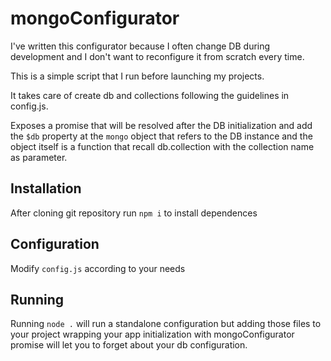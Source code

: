 # mongoConfigurator
I've written this configurator because I often change DB during development and I don't want to reconfigure it from scratch every time.

This is a simple script that I run before launching my projects.

It takes care of create db and collections following the guidelines in config.js.

Exposes a promise that will be resolved after the DB initialization and add the `$db` property at the `mongo` object that refers to the DB instance and the object itself is a function that recall db.collection with the
collection name as parameter.

## Installation

After cloning git repository run `npm i` to install dependences

## Configuration

Modify `config.js` according to your needs

## Running

Running `node .` will run a standalone configuration but adding those files to your project wrapping your app initialization with mongoConfigurator promise will let you to forget about your db configuration.
